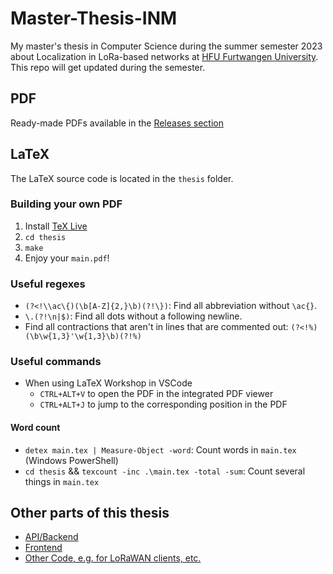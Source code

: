 # Master-Thesis-INM

My master's thesis in Computer Science during the summer semester 2023 about Localization in LoRa-based networks at [HFU Furtwangen University](https://www.hs-furtwangen.de/).
This repo will get updated during the semester.

## PDF

Ready-made PDFs available in the [Releases section](https://github.com/Bassadin/Master-Thesis-INM/releases)

## LaTeX

The LaTeX source code is located in the `thesis` folder.

### Building your own PDF

1. Install [TeX Live](https://www.tug.org/texlive/)
2. `cd thesis`
3. `make`
4. Enjoy your `main.pdf`!

### Useful regexes

- `(?<!\\ac\{)(\b[A-Z]{2,}\b)(?!\})`: Find all abbreviation without `\ac{}`.
- `\.(?!\n|$)`: Find all dots without a following newline.
- Find all contractions that aren't in lines that are commented out: `(?<!%)(\b\w{1,3}'\w{1,3}\b)(?!%)`

### Useful commands

- When using LaTeX Workshop in VSCode
  - `CTRL+ALT+V` to open the PDF in the integrated PDF viewer
  - `CTRL+ALT+J` to jump to the corresponding position in the PDF

#### Word count

- `detex main.tex | Measure-Object -word`: Count words in `main.tex` (Windows PowerShell)
- `cd thesis` && `texcount -inc .\main.tex -total -sum`: Count several things in `main.tex`

## Other parts of this thesis

- [API/Backend](https://github.com/Bassadin/ttn-locator-backend)
- [Frontend](https://github.com/Bassadin/ttn-locator-frontend)
- [Other Code, e.g. for LoRaWAN clients, etc.](https://github.com/Bassadin/Master-Thesis-INM-Clients-Code)
